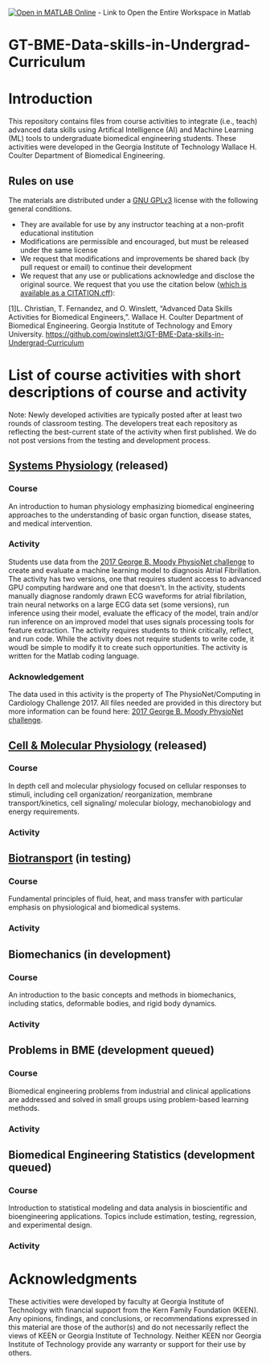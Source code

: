 [![Open in MATLAB Online](https://www.mathworks.com/images/responsive/global/open-in-matlab-online.svg)](https://matlab.mathworks.com/open/github/v1?repo=owinslett3/GT-BME-Data-skills-in-Undergrad-Curriculum) - Link to Open the Entire Workspace in Matlab
# GT-BME-Data-skills-in-Undergrad-Curriculum
# Introduction
This repository contains files from course activities to integrate (i.e., teach) advanced data skills using Artifical Intelligence (AI) and Machine Learning (ML) tools to undergraduate biomedical engineering students. These activities were developed in the Georgia Institute of Technology Wallace H. Coulter Department of Biomedical Engineering. 

## Rules on use
The materials are distributed under a [GNU GPLv3]([url](https://choosealicense.com/licenses/gpl-3.0/)) license with the following general conditions.
* They are available for use by any instructor teaching at a non-profit educational institution 
* Modifications are permissible and encouraged, but must be released under the same license
* We request that modifications and improvements be shared back (by pull request or email) to continue their development
* We request that any use or publications acknowledge and disclose the original source.
 We request that you use the citation below ([which is available as a CITATION.cff]([url](https://github.com/owinslett3/GT-BME-Data-skills-in-Undergrad-Curriculum/blob/main/CITATION.cff))):

[1]L. Christian, T. Fernandez, and O. Winslett, “Advanced Data Skills Activities for Biomedical Engineers,”. Wallace H. Coulter Department of Biomedical Engineering. Georgia Institute of Technology and Emory University. https://github.com/owinslett3/GT-BME-Data-skills-in-Undergrad-Curriculum
‌
  
# List of course activities with short descriptions of course and activity
Note: Newly developed activities are typically posted after at least two rounds of classroom testing. The developers treat each repository as reflecting the best-current state of the activity when first published. We do not post versions from the testing and development process.
## [Systems Physiology](https://github.com/owinslett3/GT-BME-Data-skills-in-Undergrad-Curriculum/tree/110c80ae9f38f0f9ccf7a0a74b590548b062e92a/Activities/Systems%20Physiology) (released)
###  Course
An introduction to human physiology emphasizing biomedical engineering approaches to the understanding of basic organ function, disease states, and medical intervention.
###  Activity 
Students use data from the [2017 George B. Moody PhysioNet challenge]([url](https://physionet.org/content/challenge-2017/1.0.0/)) to create and evaluate a machine learning model to diagnosis Atrial Fibrillation. The activity has two versions, one that requires student access to advanced GPU computing hardware and one that doesn't. In the activity, students manually diagnose randomly drawn ECG waveforms for atrial fibrilation, train neural networks on a large ECG data set (some versions), run inference using their model, evaluate the efficacy of the model, train and/or run inference on an improved model that uses signals processing tools for feature extraction. The activity requires students to think critically, reflect, and run code. While the activity does not require students to write code, it woudl be simple to modify it to create such opportunities. The activity is written for the Matlab coding language. 
### Acknowledgement
The data used in this activity is the property of The PhysioNet/Computing in Cardiology Challenge 2017. All files needed are provided in this directory but more information can be found here: [2017 George B. Moody PhysioNet challenge]([url](https://physionet.org/content/challenge-2017/1.0.0/)).

## [Cell & Molecular Physiology](https://github.com/owinslett3/GT-BME-Data-skills-in-Undergrad-Curriculum/tree/b86bb62fdd09e61de9a07a44a842537f0cdabec7/Activities/Cell%20and%20Molecular%20Biology) (released)
### Course 
In depth cell and molecular physiology focused on cellular responses to stimuli, including cell organization/ reorganization, membrane transport/kinetics, cell signaling/ molecular biology, mechanobiology and energy requirements.
### Activity

## [Biotransport](https://github.com/owinslett3/GT-BME-Data-skills-in-Undergrad-Curriculum/tree/b86bb62fdd09e61de9a07a44a842537f0cdabec7/Activities/Biotransport) (in testing)
### Course
Fundamental principles of fluid, heat, and mass transfer with particular emphasis on physiological and biomedical systems.
### Activity

## Biomechanics (in development)
### Course 
An introduction to the basic concepts and methods in biomechanics, including statics, deformable bodies, and rigid body dynamics. 
### Activity

## Problems in BME (development queued)
### Course 
Biomedical engineering problems from industrial and clinical applications are addressed and solved in small groups using problem-based learning methods.
### Activity


## Biomedical Engineering Statistics (development queued) 
### Course 
Introduction to statistical modeling and data analysis in bioscientific and bioengineering applications. Topics include estimation, testing, regression, and experimental design.
### Activity



# Acknowledgments
These activities were developed by faculty at Georgia Institute of Technology with financial support from the Kern Family Foundation (KEEN). Any opinions, findings, and conclusions, or recommendations expressed in this material are those of the author(s) and do not necessarily reflect the views of KEEN or Georgia Institute of Technology. Neither KEEN nor Georgia Institute of Technology provide any warranty or support for their use by others.   
